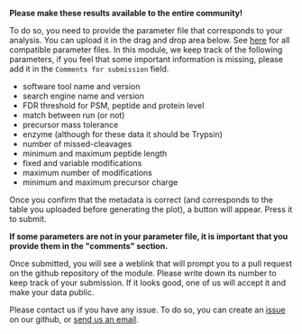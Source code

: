 **Please make these results available to the entire community!**

To do so, you need to provide the parameter file that corresponds to 
your analysis. You can upload it in the drag and drop area below. 
See [here](https://proteobench.readthedocs.io/en/latest/modules/3-DDA-Quantification-ion-level/)
for all compatible parameter files.
In this module, we keep track of the following parameters, if you feel 
that some important information is missing, please add it in the 
`Comments for submission` field. 
- software tool name and version
- search engine name and version
- FDR threshold for PSM, peptide and protein level
- match between run (or not)
- precursor mass tolerance
- enzyme (although for these data it should be Trypsin)
- number of missed-cleavages
- minimum and maximum peptide length
- fixed and variable modifications
- maximum number of modifications
- minimum and maximum precursor charge

Once you confirm that the metadata is correct (and corresponds to the 
table you uploaded before generating the plot), a button will appear.
Press it to submit. 

**If some parameters are not in your parameter file, it is important that 
you provide them in the "comments" section.**

Once submitted, you will see a weblink that will prompt you to a 
pull request on the github repository of the module. Please write down
its number to keep track of your submission. If it looks good, one of 
us will accept it and make your data public. 

Please contact us if you have any issue. To do so, you can create an 
[issue](https://github.com/Proteobench/ProteoBench/issues/new) on our 
github, or [send us an email](mailto:proteobench@eubic-ms.org?subject=ProteoBench_query).
